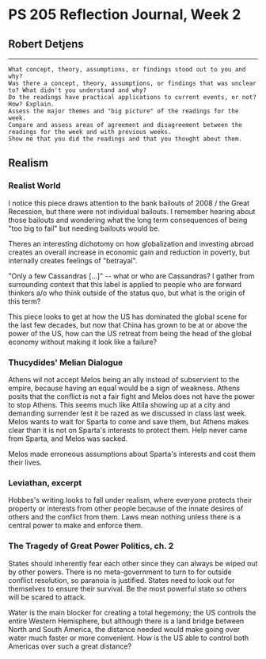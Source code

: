 # PS 205 Reflection Journal, Week 2

## Robert Detjens

---

    What concept, theory, assumptions, or findings stood out to you and why?
    Was there a concept, theory, assumptions, or findings that was unclear to? What didn't you understand and why?
    Do the readings have practical applications to current events, or not? How? Explain.
    Assess the major themes and "big picture" of the readings for the week.
    Compare and assess areas of agreement and disagreement between the readings for the week and with previous weeks.
    Show me that you did the readings and that you thought about them.

## Realism

### Realist World

I notice this piece draws attention to the bank bailouts of 2008 / the Great Recession, but there were not individual bailouts. I remember hearing about those bailouts and wondering what the long term consequences of being "too big to fail" but needing bailouts would be.

Theres an interesting dichotomy on how globalization and investing abroad creates an overall increase in economic gain and reduction in poverty, but internally creates feelings of "betrayal".

"Only a few Cassandras [...]" -- what or who are Cassandras? I gather from surrounding context that this label is applied to people who are forward thinkers a/o who think outside of the status quo, but what is the origin of this term?

This piece looks to get at how the US has dominated the global scene for the last few decades, but now that China has grown to be at or above the power of the US, how can the US retreat from being the head of the global economy without making it look like a failure?

### Thucydides' Melian Dialogue

Athens wil not accept Melos being an ally instead of subservient to the empire, because having an equal would be a sign of weakness. Athens posits that the conflict is not a fair fight and Melos does not have the power to stop Athens. This seems much like Attila showing up at a city and demanding surrender lest it be razed as we discussed in class last week. Melos wants to wait for Sparta to come and save them, but Athens makes clear than it is not on Sparta's interests to protect them. Help never came from Sparta, and Melos was sacked.

Melos made erroneous assumptions about Sparta's interests and cost them their lives.

### Leviathan, excerpt

Hobbes's writing looks to fall under realism, where everyone protects their property or interests from other people because of the innate desires of others and the conflict from them. Laws mean nothing unless there is a central power to make and enforce them.

### The Tragedy of Great Power Politics, ch. 2

States should inherently fear each other since they can always be wiped out by other powers. There is no meta-government to turn to for outside conflict resolution, so paranoia is justified. States need to look out for themselves to ensure their survival. Be the most powerful state so others will be scared to attack.

Water is the main blocker for creating a total hegemony; the US controls the entire Western Hemisphere, but although there is a land bridge between North and South America, the distance needed would make going over water much faster or more convenient. How is the US able to control both Americas over such a great distance?
